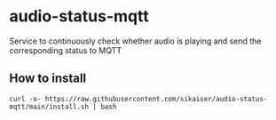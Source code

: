 # audio-status-mqtt
Service to continuously check whether audio is playing and send the corresponding status to MQTT

## How to install
    curl -o- https://raw.githubusercontent.com/sikaiser/audio-status-mqtt/main/install.sh | bash